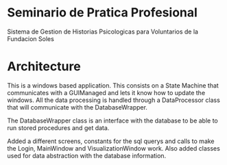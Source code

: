 # Seminario de Pratica Profesional
Sistema de Gestion de Historias Psicologicas para Voluntarios de la Fundacion Soles


# Architecture
This is a windows based application. This consists on a State Machine that communicates with a GUIManaged and lets it know how to update the windows.
All the data processing is handled through a DataProcessor class that will communicate with the DatabaseWrapper.

The DatabaseWrapper class is an interface with the database to be able to run stored procedures and get data. 

Added a different screens, constants for the sql querys and calls to make the Login, MainWindow and VisualizationWindow work. Also added classes used
for data abstraction with the database information.

